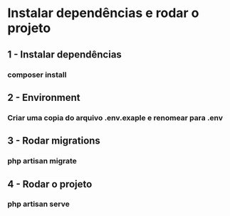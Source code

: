 # Instalar dependências e rodar o projeto

## 1 - Instalar dependências
### composer install
## 2 - Environment
### Criar uma copia do arquivo .env.exaple e renomear para .env
## 3 - Rodar migrations
### php artisan migrate
## 4 - Rodar o projeto
### php artisan serve
